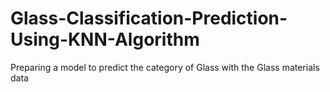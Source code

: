 # Glass-Classification-Prediction-Using-KNN-Algorithm
Preparing a model to predict the category of Glass  with the Glass materials data
